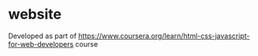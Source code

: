 # website
Developed as part of https://www.coursera.org/learn/html-css-javascript-for-web-developers course

